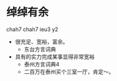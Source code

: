 # 绰绰有余
chah7 chah7 ieu3 y2
+ 很充足、宽裕，富余。
  * 东台方言词典
+ 具有的实力完成某事显得非常宽裕
  * 泰州方言词典4
  - 二百万在泰州买个三室一厅，肯定～。
